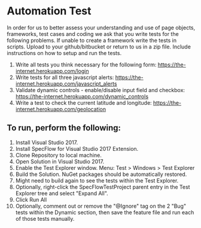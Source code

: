 # Automation Test
In order for us to better assess your understanding and use of page objects, frameworks, test cases and coding we ask that you write tests for the following problems. If unable to create a framework write the tests in scripts. Upload to your github/bitbucket or return to us in a zip file. Include instructions on how to setup and run the tests.
1. Write all tests you think necessary for the following form: https://the-internet.herokuapp.com/login
2. Write tests for all three javascript alerts: https://the-internet.herokuapp.com/javascript_alerts
3. Validate dynamic controls - enable/disable input field and checkbox: https://the-internet.herokuapp.com/dynamic_controls
4. Write a test to check the current latitude and longitude: https://the-internet.herokuapp.com/geolocation

## To run, perform the following:
1. Install Visual Studio 2017.
2. Install SpecFlow for Visual Studio 2017 Extension.
3. Clone Repository to local machine.
4. Open Solution in Visual Studio 2017.
5. Enable the Test Explorer window.
   Menu: Test > Windows > Test Explorer
6. Build the Solution.
   NuGet packages should be automatically restored.
7. Might need to build again to see the tests within the Test Explorer.
8. Optionally, right-click the SpecFlowTestProject parent entry in the Test Explorer tree and select "Expand All".
8. Click Run All
9. Optionally, comment out or remove the "@Ignore" tag on the 2 "Bug" tests within the Dynamic section, then save the feature file and run each of those tests manually.